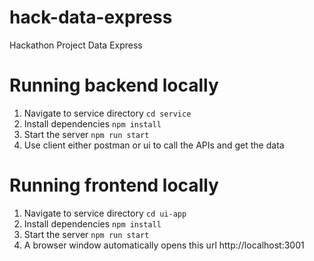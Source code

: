 # hack-data-express

Hackathon Project Data Express

# Running backend locally

1. Navigate to service directory
   `cd service`
2. Install dependencies
   `npm install`
3. Start the server
   `npm run start`
4. Use client either postman or ui to call the APIs and get the data

# Running frontend locally

1. Navigate to service directory
   `cd ui-app`
2. Install dependencies
   `npm install`
3. Start the server
   `npm run start`
4. A browser window automatically opens this url http://localhost:3001

